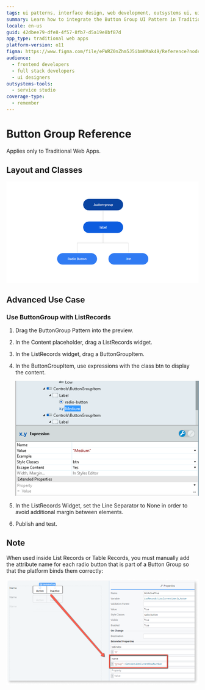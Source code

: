 ```yaml
---
tags: ui patterns, interface design, web development, outsystems ui, ui components
summary: Learn how to integrate the Button Group UI Pattern in Traditional Web Apps using OutSystems 11 (O11).
locale: en-us
guid: 42dbee79-dfe8-4f57-8fb7-d5a19e8bf87d
app_type: traditional web apps
platform-version: o11
figma: https://www.figma.com/file/eFWRZ0nZhm5J5ibmKMak49/Reference?node-id=615:402
audience:
  - frontend developers
  - full stack developers
  - ui designers
outsystems-tools:
  - service studio
coverage-type:
  - remember
---
```


# Button Group Reference

<div class="info" markdown="1">

Applies only to Traditional Web Apps.

</div>

## Layout and Classes

![Screenshot illustrating the layout and classes of the Button Group UI Pattern in a Traditional Web App](images/buttongroup-image-3.png "Button Group Layout")

## Advanced Use Case

### Use ButtonGroup with ListRecords

1. Drag the ButtonGroup Pattern into the preview.

1. In the Content placeholder, drag a ListRecords widget.

1. In the ListRecords widget, drag a ButtonGroupItem.

1. In the ButtonGroupItem, use expressions with the class btn to display the content.

    ![Step-by-step visual guide on using ButtonGroup with ListRecords in a Traditional Web App](images/buttongroup-image-4.png "ButtonGroup with ListRecords")

1. In the ListRecords Widget, set the Line Separator to None in order to avoid additional margin between elements.

1. Publish and test.


## Note

When used inside List Records or Table Records, you must manually add the attribute name for each radio button that is part of a Button Group so that the platform binds them correctly: 


![Example of a Button Group used inside List Records or Table Records with manually added attribute names for radio buttons](images/buttongroup-image-5-ss.png "Button Group Usage Example")

